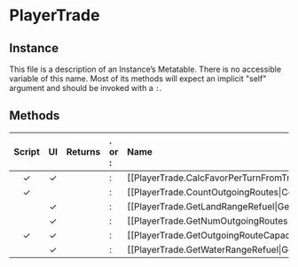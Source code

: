 # PlayerTrade
## Instance
This file is a description of an Instance’s Metatable. There is no accessible variable of this name. Most of its methods will expect an implicit "self" argument and should be invoked with a `:`.

## Methods
| Script | UI  | Returns | . or : | Name | Arguments |
|:------:|:---:| -------:|:---- |:---- |:--------- |
|✓|✓| |:|[[PlayerTrade.CalcFavorPerTurnFromTradePartners\|CalcFavorPerTurnFromTradePartners]]| |
|✓| | |:|[[PlayerTrade.CountOutgoingRoutes\|CountOutgoingRoutes]]| |
| |✓| |:|[[PlayerTrade.GetLandRangeRefuel\|GetLandRangeRefuel]]| |
| |✓| |:|[[PlayerTrade.GetNumOutgoingRoutes\|GetNumOutgoingRoutes]]| |
|✓|✓| |:|[[PlayerTrade.GetOutgoingRouteCapacity\|GetOutgoingRouteCapacity]]| |
| |✓| |:|[[PlayerTrade.GetWaterRangeRefuel\|GetWaterRangeRefuel]]| |
